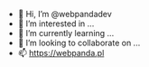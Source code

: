 - 👋 Hi, I’m @webpandadev
- 👀 I’m interested in ...
- 🌱 I’m currently learning ...
- 💞️ I’m looking to collaborate on ...
- 📫 https://webpanda.pl

<!---
webpandadev/webpandadev is a ✨ special ✨ repository because its `README.md` (this file) appears on your GitHub profile.
You can click the Preview link to take a look at your changes.
--->
